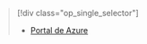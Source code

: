 > [!div class="op_single_selector"]
> * [Portal de Azure](../articles/storage/common/storage-e2e-troubleshooting.md)
> 
> 

